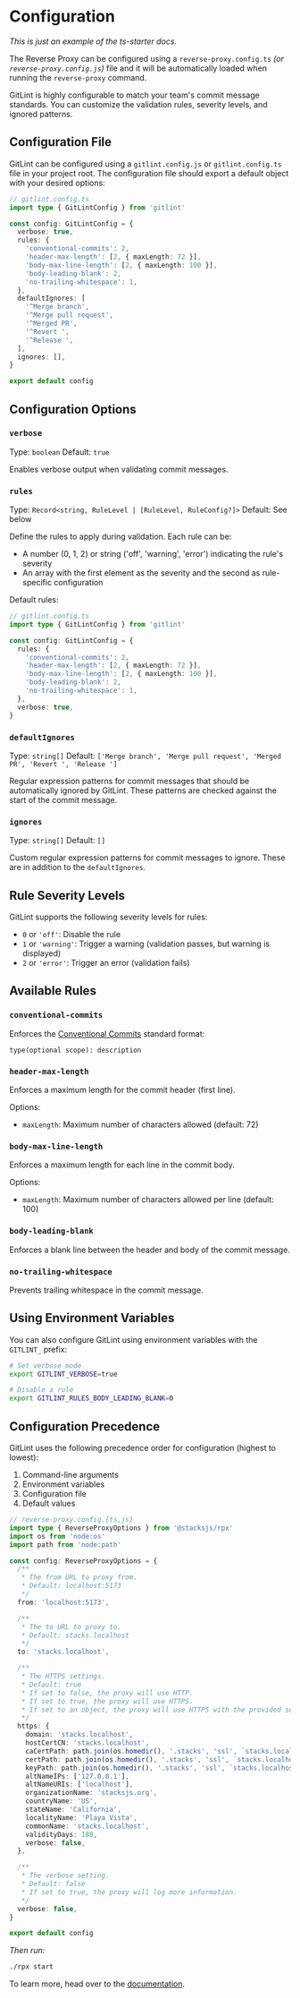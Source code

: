 # Configuration

_This is just an example of the ts-starter docs._

The Reverse Proxy can be configured using a `reverse-proxy.config.ts` _(or `reverse-proxy.config.js`)_ file and it will be automatically loaded when running the `reverse-proxy` command.

GitLint is highly configurable to match your team's commit message standards. You can customize the validation rules, severity levels, and ignored patterns.

## Configuration File

GitLint can be configured using a `gitlint.config.js` or `gitlint.config.ts` file in your project root. The configuration file should export a default object with your desired options:

```ts
// gitlint.config.ts
import type { GitLintConfig } from 'gitlint'

const config: GitLintConfig = {
  verbose: true,
  rules: {
    'conventional-commits': 2,
    'header-max-length': [2, { maxLength: 72 }],
    'body-max-line-length': [2, { maxLength: 100 }],
    'body-leading-blank': 2,
    'no-trailing-whitespace': 1,
  },
  defaultIgnores: [
    '^Merge branch',
    '^Merge pull request',
    '^Merged PR',
    '^Revert ',
    '^Release ',
  ],
  ignores: [],
}

export default config
```

## Configuration Options

### `verbose`

Type: `boolean`
Default: `true`

Enables verbose output when validating commit messages.

### `rules`

Type: `Record<string, RuleLevel | [RuleLevel, RuleConfig?]>`
Default: See below

Define the rules to apply during validation. Each rule can be:

- A number (0, 1, 2) or string ('off', 'warning', 'error') indicating the rule's severity
- An array with the first element as the severity and the second as rule-specific configuration

Default rules:

```ts
// gitlint.config.ts
import type { GitLintConfig } from 'gitlint'

const config: GitLintConfig = {
  rules: {
    'conventional-commits': 2,
    'header-max-length': [2, { maxLength: 72 }],
    'body-max-line-length': [2, { maxLength: 100 }],
    'body-leading-blank': 2,
    'no-trailing-whitespace': 1,
  },
  verbose: true,
}
```

### `defaultIgnores`

Type: `string[]`
Default: `['Merge branch', 'Merge pull request', 'Merged PR', 'Revert ', 'Release ']`

Regular expression patterns for commit messages that should be automatically ignored by GitLint. These patterns are checked against the start of the commit message.

### `ignores`

Type: `string[]`
Default: `[]`

Custom regular expression patterns for commit messages to ignore. These are in addition to the `defaultIgnores`.

## Rule Severity Levels

GitLint supports the following severity levels for rules:

- `0` or `'off'`: Disable the rule
- `1` or `'warning'`: Trigger a warning (validation passes, but warning is displayed)
- `2` or `'error'`: Trigger an error (validation fails)

## Available Rules

### `conventional-commits`

Enforces the [Conventional Commits](https://www.conventionalcommits.org/) standard format:

```
type(optional scope): description
```

### `header-max-length`

Enforces a maximum length for the commit header (first line).

Options:

- `maxLength`: Maximum number of characters allowed (default: 72)

### `body-max-line-length`

Enforces a maximum length for each line in the commit body.

Options:

- `maxLength`: Maximum number of characters allowed per line (default: 100)

### `body-leading-blank`

Enforces a blank line between the header and body of the commit message.

### `no-trailing-whitespace`

Prevents trailing whitespace in the commit message.

## Using Environment Variables

You can also configure GitLint using environment variables with the `GITLINT_` prefix:

```bash
# Set verbose mode
export GITLINT_VERBOSE=true

# Disable a rule
export GITLINT_RULES_BODY_LEADING_BLANK=0
```

## Configuration Precedence

GitLint uses the following precedence order for configuration (highest to lowest):

1. Command-line arguments
2. Environment variables
3. Configuration file
4. Default values

```ts
// reverse-proxy.config.{ts,js}
import type { ReverseProxyOptions } from '@stacksjs/rpx'
import os from 'node:os'
import path from 'node:path'

const config: ReverseProxyOptions = {
  /**
   * The from URL to proxy from.
   * Default: localhost:5173
   */
  from: 'localhost:5173',

  /**
   * The to URL to proxy to.
   * Default: stacks.localhost
   */
  to: 'stacks.localhost',

  /**
   * The HTTPS settings.
   * Default: true
   * If set to false, the proxy will use HTTP.
   * If set to true, the proxy will use HTTPS.
   * If set to an object, the proxy will use HTTPS with the provided settings.
   */
  https: {
    domain: 'stacks.localhost',
    hostCertCN: 'stacks.localhost',
    caCertPath: path.join(os.homedir(), '.stacks', 'ssl', `stacks.localhost.ca.crt`),
    certPath: path.join(os.homedir(), '.stacks', 'ssl', `stacks.localhost.crt`),
    keyPath: path.join(os.homedir(), '.stacks', 'ssl', `stacks.localhost.crt.key`),
    altNameIPs: ['127.0.0.1'],
    altNameURIs: ['localhost'],
    organizationName: 'stacksjs.org',
    countryName: 'US',
    stateName: 'California',
    localityName: 'Playa Vista',
    commonName: 'stacks.localhost',
    validityDays: 180,
    verbose: false,
  },

  /**
   * The verbose setting.
   * Default: false
   * If set to true, the proxy will log more information.
   */
  verbose: false,
}

export default config
```

_Then run:_

```bash
./rpx start
```

To learn more, head over to the [documentation](https://reverse-proxy.sh/).
